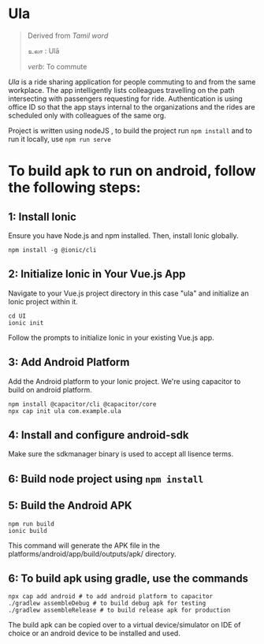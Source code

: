 # Ula

> Derived from *Tamil word*
>
> உலா : Ulā
> 
> *verb*: To commute

*Ula* is a ride sharing application for people commuting to and from the same workplace.
The app intelligently lists colleagues travelling on the path intersecting with passengers requesting for ride.
Authentication is using office ID so that the app stays internal to the organizations and the rides are scheduled only with colleagues of the same org.

Project is written using nodeJS , to build the project run `npm install` and to run it locally, use `npm run serve`


# To build apk to run on android, follow the following steps:
## 1: Install Ionic
Ensure you have Node.js and npm installed. Then, install Ionic globally.

```
npm install -g @ionic/cli
```

## 2: Initialize Ionic in Your Vue.js App
Navigate to your Vue.js project directory in this case "ula" and initialize an Ionic project within it.

```
cd UI
ionic init
```

Follow the prompts to initialize Ionic in your existing Vue.js app.

## 3: Add Android Platform
Add the Android platform to your Ionic project. We're using capacitor to build on android platform.

```
npm install @capacitor/cli @capacitor/core
npx cap init ula com.example.ula
```

## 4: Install and configure android-sdk
Make sure the sdkmanager binary is used to accept all lisence terms.

## 6: Build node project using `npm install`

## 5: Build the Android APK

```
npm run build
ionic build
```
This command will generate the APK file in the platforms/android/app/build/outputs/apk/ directory.

## 6: To build apk using gradle, use the commands

```
npx cap add android # to add android platform to capacitor
./gradlew assembleDebug # to build debug apk for testing
./gradlew assembleRelease # to build release apk for production
```

The build apk can be copied over to a virtual device/simulator on IDE of choice or an android device to be installed and used. 


